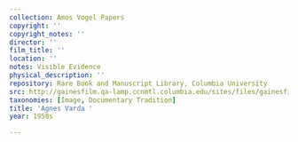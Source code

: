 ```yaml
---
collection: Amos Vogel Papers
copyright: ''
copyright_notes: ''
director: ''
film_title: ''
location: ''
notes: Visible Evidence
physical_description: ''
repository: Rare Book and Manuscript Library, Columbia University
src: http://gainesfilm.qa-lamp.ccnmtl.columbia.edu/sites/files/gainesfilm/images/110094060.jpg
taxonomies: [Image, Documentary Tradition]
title: 'Agnes Varda '
year: 1950s

---
```

